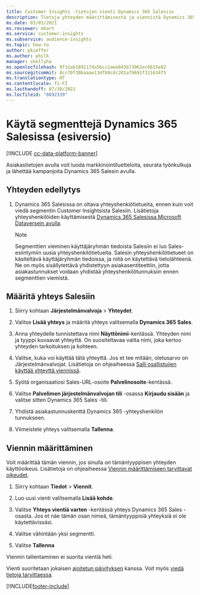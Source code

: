 ```yaml
---
title: Customer Insights -tietojen vienti Dynamics 365 Salesiin
description: Tietoja yhteyden määrittämisestä ja viennistä Dynamics 365 Salesiin.
ms.date: 03/03/2021
ms.reviewer: mhart
ms.service: customer-insights
ms.subservice: audience-insights
ms.topic: how-to
author: pkieffer
ms.author: philk
manager: shellyha
ms.openlocfilehash: 9f11ab189117da5bcc1aee843b73962ec6615e82
ms.sourcegitcommit: 8cc70f30baaae13dfb9c4c201a79691f311634f5
ms.translationtype: HT
ms.contentlocale: fi-FI
ms.lasthandoff: 07/30/2021
ms.locfileid: "6692339"
---
```

# <a name="use-segments-in-dynamics-365-sales-preview"></a>Käytä segmenttejä Dynamics 365 Salesissa (esiversio)

[!INCLUDE [cc-data-platform-banner](../includes/cc-data-platform-banner.md)]

Asiakastietojen avulla voit luoda markkinointiluetteloita, seurata työnkulkuja ja lähettää kampanjoita Dynamics 365 Salesin avulla.

## <a name="prerequisite-for-connection"></a>Yhteyden edellytys

1. Dynamics 365 Salesissa on oltava yhteyshenkiötietueita, ennen kuin voit viedä segmentin Customer Insightsista Salesiin. Lisätietoja yhteyshenkilöiden käyttämisestä [Dynamics 365 Salesissa Microsoft Dataversein avulla](connect-power-query.md).

   > [!NOTE]
   > Segmenttien vieminen käyttäjäryhmän tiedoista Salesiin ei luo Sales-esiintymiin uusia yhteyshenkilötietueita. Salesin yhteyshenkilötietueet on käsiteltävä käyttäjäryhmän tiedoissa, ja niitä on käytettävä tietolähteenä. Ne on myös sisällytettävä yhdistettyyn asiakasentiteettiin, jotta asiakastunnukset voidaan yhdistää yhteyshenkilötunnuksiin ennen segmenttien viemistä.

## <a name="set-up-the-connection-to-sales"></a>Määritä yhteys Salesiin

1. Siirry kohtaan **Järjestelmänvalvoja** > **Yhteydet**.

1. Valitse **Lisää yhteys** ja määritä yhteys valitsemalla **Dynamics 365 Sales**.

1. Anna yhteydelle tunnistettava nimi **Näyttönimi**-kentässä. Yhteyden nimi ja tyyppi kuvaavat yhteyttä. On suositeltavaa valita nimi, joka kertoo yhteyden tarkoituksen ja kohteen.

1. Valitse, kuka voi käyttää tätä yhteyttä. Jos et tee mitään, oletusarvo on Järjestelmänvalvojat. Lisätietoja on ohjeaiheessa [Salli osallistujien käyttää yhteyttä viennissä](connections.md#allow-contributors-to-use-a-connection-for-exports).

1. Syötä organisaatiosi Sales-URL-osoite **Palvelinosoite**-kentässä.

1. Valitse **Palvelimen järjestelmänvalvojan tili** -osassa **Kirjaudu sisään** ja valitse sitten Dynamics 365 Sales -tili.

1. Yhdistä asiakastunnuskenttä Dynamics 365 -yhteyshenkilön tunnukseen.

1. Viimeistele yhteys valitsemalla **Tallenna**. 

## <a name="configure-an-export"></a>Viennin määrittäminen

Voit määrittää tämän viennin, jos sinulla on tämäntyyppisen yhteyden käyttöoikeus. Lisätietoja on ohjeaiheessa [Viennin määrittämiseen tarvittavat oikeudet](export-destinations.md#set-up-a-new-export).

1. Siirry kohtaan **Tiedot** > **Viennit**.

1. Luo uusi vienti valitsemalla **Lisää kohde**.

1. Valitse **Yhteys vientiä varten** -kentässä yhteys Dynamics 365 Sales -osasta. Jos et näe tämän osan nimeä, tämäntyyppisiä yhteyksiä ei ole käytettävissäsi.

1. Valitse vähintään yksi segmentti.

1. Valitse **Tallenna**

Viennin tallentaminen ei suorita vientiä heti.

Vienti suoritetaan jokaisen [ajoitetun päivityksen](system.md#schedule-tab) kanssa. Voit myös [viedä tietoja tarvittaessa](export-destinations.md#run-exports-on-demand). 

[!INCLUDE[footer-include](../includes/footer-banner.md)]
